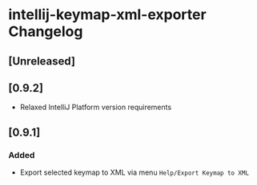 # intellij-keymap-xml-exporter Changelog

## [Unreleased]

## [0.9.2]
- Relaxed IntelliJ Platform version requirements

## [0.9.1]
### Added
- Export selected keymap to XML via menu `Help/Export Keymap to XML`